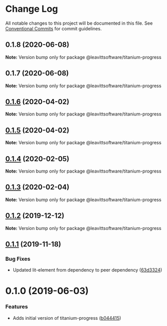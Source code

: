 # Change Log

All notable changes to this project will be documented in this file.
See [Conventional Commits](https://conventionalcommits.org) for commit guidelines.

## 0.1.8 (2020-06-08)

**Note:** Version bump only for package @leavittsoftware/titanium-progress





## 0.1.7 (2020-06-08)

**Note:** Version bump only for package @leavittsoftware/titanium-progress





## [0.1.6](https://github.com/LeavittSoftware/titanium-elements/compare/@leavittsoftware/titanium-progress@0.1.5...@leavittsoftware/titanium-progress@0.1.6) (2020-04-02)

**Note:** Version bump only for package @leavittsoftware/titanium-progress





## [0.1.5](https://github.com/LeavittSoftware/titanium-elements/compare/@leavittsoftware/titanium-progress@0.1.4...@leavittsoftware/titanium-progress@0.1.5) (2020-04-02)

**Note:** Version bump only for package @leavittsoftware/titanium-progress





## [0.1.4](https://github.com/LeavittSoftware/titanium-elements/compare/@leavittsoftware/titanium-progress@0.1.3...@leavittsoftware/titanium-progress@0.1.4) (2020-02-05)

**Note:** Version bump only for package @leavittsoftware/titanium-progress





## [0.1.3](https://github.com/LeavittSoftware/titanium-elements/compare/@leavittsoftware/titanium-progress@0.1.2...@leavittsoftware/titanium-progress@0.1.3) (2020-02-04)

**Note:** Version bump only for package @leavittsoftware/titanium-progress





## [0.1.2](https://github.com/LeavittSoftware/titanium-elements/compare/@leavittsoftware/titanium-progress@0.1.1...@leavittsoftware/titanium-progress@0.1.2) (2019-12-12)

**Note:** Version bump only for package @leavittsoftware/titanium-progress





## [0.1.1](https://github.com/LeavittSoftware/titanium-elements/compare/@leavittsoftware/titanium-progress@0.1.0...@leavittsoftware/titanium-progress@0.1.1) (2019-11-18)


### Bug Fixes

* Updated lit-element from dependency to peer dependency ([63d3324](https://github.com/LeavittSoftware/titanium-elements/commit/63d332436d677b7e82c6adf91a6e08e29adee32b))





# 0.1.0 (2019-06-03)


### Features

* Adds initial version of titanium-progress ([b044415](https://github.com/LeavittSoftware/titanium-elements/commit/b044415))
